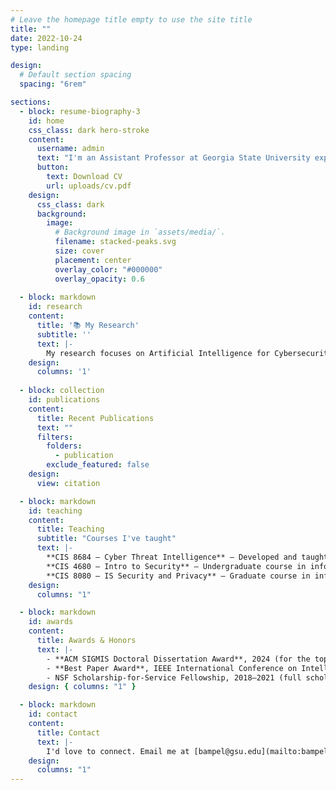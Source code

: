 ```yaml
---
# Leave the homepage title empty to use the site title
title: ""
date: 2022-10-24
type: landing

design:
  # Default section spacing
  spacing: "6rem"

sections:
  - block: resume-biography-3
    id: home
    css_class: dark hero-stroke
    content:
      username: admin
      text: "I'm an Assistant Professor at Georgia State University exploring artificial intelligence for cybersecurity. [Learn more about me.](/authors/admin/)"
      button:
        text: Download CV
        url: uploads/cv.pdf
    design:
      css_class: dark
      background:
        image:
          # Background image in `assets/media/`.
          filename: stacked-peaks.svg
          size: cover
          placement: center
          overlay_color: "#000000"
          overlay_opacity: 0.6
  
  - block: markdown
    id: research
    content:
      title: '📚 My Research'
      subtitle: ''
      text: |-
        My research focuses on Artificial Intelligence for Cybersecurity, with particular interests in cyber threat intelligence, hacker community analytics, phishing detection, and text mining methods. I leverage advanced machine learning (including large language models) to address security challenges in information systems. I'm always open to chatting and collaborating! 
    design:
      columns: '1'
  
  - block: collection
    id: publications
    content:
      title: Recent Publications
      text: ""
      filters:
        folders:
          - publication
        exclude_featured: false
    design:
      view: citation

  - block: markdown
    id: teaching
    content:
      title: Teaching
      subtitle: "Courses I've taught"
      text: |-
        **CIS 8684 – Cyber Threat Intelligence** – Developed and taught a graduate course on cyber threat intelligence (TE eval: 4.91/5).  
        **CIS 4680 – Intro to Security** – Undergraduate course in information security.  
        **CIS 8080 – IS Security and Privacy** – Graduate course in information security.
    design:
      columns: "1"

  - block: markdown
    id: awards
    content:
      title: Awards & Honors
      text: |-
        - **ACM SIGMIS Doctoral Dissertation Award**, 2024 (for the top IS dissertation of the year).
        - **Best Paper Award**, IEEE International Conference on Intelligence and Security Informatics (ISI) 2020 and 2023.
        - NSF Scholarship-for-Service Fellowship, 2018–2021 (full scholarship and stipend for cybersecurity study).
    design: { columns: "1" }

  - block: markdown
    id: contact
    content:
      title: Contact
      text: |-
        I'd love to connect. Email me at [bampel@gsu.edu](mailto:bampel@gsu.edu) or reach out on [LinkedIn](https://www.linkedin.com/in/benampel/).
    design:
      columns: "1"
---
```

